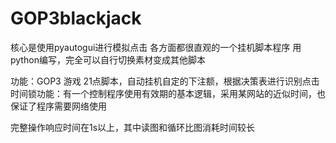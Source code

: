 # GOP3blackjack
核心是使用pyautogui进行模拟点击
各方面都很直观的一个挂机脚本程序
用python编写，完全可以自行切换素材变成其他脚本

功能：GOP3 游戏 21点脚本，自动挂机自定的下注额，根据决策表进行识别点击
时间锁功能：有一个控制程序使用有效期的基本逻辑，采用某网站的近似时间，也保证了程序需要网络使用

完整操作响应时间在1s以上，其中读图和循环比图消耗时间较长
